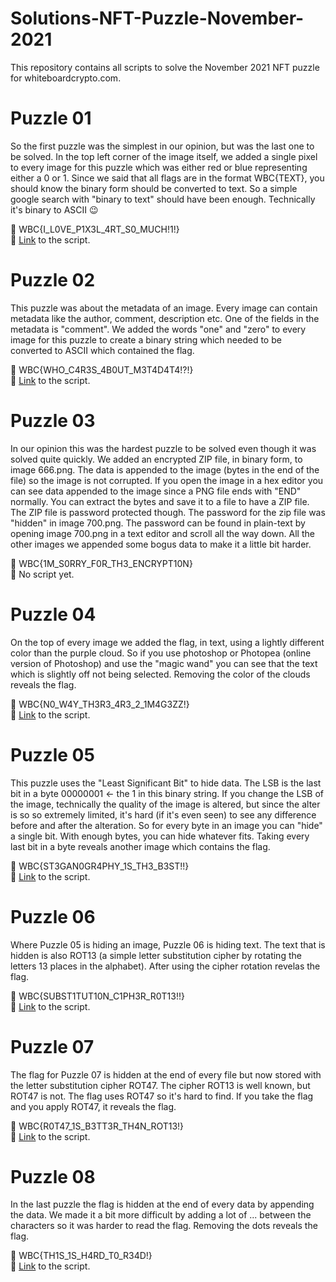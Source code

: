 # Solutions-NFT-Puzzle-November-2021
This repository contains all scripts to solve the November 2021 NFT puzzle for whiteboardcrypto.com.

# Puzzle 01

So the first puzzle was the simplest in our opinion, but was the last one to be solved. In the top left corner of the image itself, we added a single pixel to every image for this puzzle which was either red or blue representing either a 0 or 1. Since we said that all flags are in the format WBC{TEXT}, you should know the binary form should be converted to text. So a simple google search with "binary to text" should have been enough. Technically it's binary to ASCII :wink:

:checkered_flag: WBC{I_L0VE_P1X3L_4RT_S0_MUCH!1!}<br>
:link: [Link](https://github.com/WhiteboardCryptoTeam/Solutions-NFT-Puzzle-November-2021/blob/main/WBC%20-%20Solution%20NFT%20Puzzle01%20November%202021.py) to the script. 

# Puzzle 02

This puzzle was about the metadata of an image. Every image can contain metadata like the author, comment, description etc. One of the fields in the metadata is "comment". We added the words "one" and "zero" to every image for this puzzle to create a binary string which needed to be converted to ASCII which contained the flag.

:checkered_flag: WBC{WHO_C4R3S_4B0UT_M3T4D4T4!?!}<br>
:link: [Link](https://github.com/WhiteboardCryptoTeam/Solutions-NFT-Puzzle-November-2021/blob/main/WBC%20-%20Solution%20NFT%20Puzzle02%20November%202021.py) to the script.

# Puzzle 03

In our opinion this was the hardest puzzle to be solved even though it was solved quite quickly. We added an encrypted ZIP file, in binary form, to image 666.png. The data is appended to the image (bytes in the end of the file) so the image is not corrupted. If you open the image in a hex editor you can see data appended to the image since a PNG file ends with "END" normally. You can extract the bytes and save it to a file to have a ZIP file. The ZIP file is password protected though. The password for the zip file was "hidden" in image 700.png. The password can be found in plain-text by opening image 700.png in a text editor and scroll all the way down. All the other images we appended some bogus data to make it a little bit harder.

:checkered_flag: WBC{1M_S0RRY_F0R_TH3_ENCRYPT10N}<br>
:link: No script yet.

# Puzzle 04

On the top of every image we added the flag, in text, using a lightly different color than the purple cloud. So if you use photoshop or Photopea (online version of Photoshop) and use the "magic wand" you can see that the text which is slightly off not being selected. Removing the color of the clouds reveals the flag.

:checkered_flag: WBC{N0_W4Y_TH3R3_4R3_2_1M4G3ZZ!}<br>
:link: [Link](https://github.com/WhiteboardCryptoTeam/Solutions-NFT-Puzzle-November-2021/blob/main/WBC%20-%20Solution%20NFT%20Puzzle04%20November%202021.py) to the script.

# Puzzle 05

This puzzle uses the "Least Significant Bit" to hide data. The LSB is the last bit in a byte 00000001 <- the 1 in this binary string. If you change the LSB of the image, technically the quality of the image is altered, but since the alter is so so extremely limited, it's hard (if it's even seen) to see any difference before and after the alteration. So for every byte in an image you can "hide" a single bit. With enough bytes, you can hide whatever fits. Taking every last bit in a byte reveals another image which contains the flag.

:checkered_flag: WBC{ST3GAN0GR4PHY_1S_TH3_B3ST!!}<br>
:link: [Link](https://github.com/WhiteboardCryptoTeam/Solutions-NFT-Puzzle-November-2021/blob/main/WBC%20-%20Solution%20NFT%20Puzzle05%20November%202021.py) to the script.

# Puzzle 06

Where Puzzle 05 is hiding an image, Puzzle 06 is hiding text. The text that is hidden is also ROT13 (a simple letter substitution cipher by rotating the letters 13 places in the alphabet). After using the cipher rotation revelas the flag.

:checkered_flag: WBC{SUBST1TUT10N_C1PH3R_R0T13!!}<br>
:link: [Link](https://github.com/WhiteboardCryptoTeam/Solutions-NFT-Puzzle-November-2021/blob/main/WBC%20-%20Solution%20NFT%20Puzzle06%20November%202021.py) to the script.

# Puzzle 07

The flag for Puzzle 07 is hidden at the end of every file but now stored with the letter substitution cipher ROT47. The cipher ROT13 is well known, but ROT47 is not. The flag uses ROT47 so it's hard to find. If you take the flag and you apply ROT47, it reveals the flag.

:checkered_flag: WBC{R0T47_1S_B3TT3R_TH4N_ROT13!}<br>
:link: [Link](https://github.com/WhiteboardCryptoTeam/Solutions-NFT-Puzzle-November-2021/blob/main/WBC%20-%20Solution%20NFT%20Puzzle07%20November%202021.py) to the script.

# Puzzle 08

In the last puzzle the flag is hidden at the end of every data by appending the data. We made it a bit more difficult by adding a lot of ... between the characters so it was harder to read the flag. Removing the dots reveals the flag.

:checkered_flag: WBC{TH1S_1S_H4RD_T0_R34D!}<br>
:link: [Link](https://github.com/WhiteboardCryptoTeam/Solutions-NFT-Puzzle-November-2021/blob/main/WBC%20-%20Solution%20NFT%20Puzzle08%20November%202021.py) to the script.
